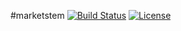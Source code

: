 #marketstem [![Build Status](https://travis-ci.org/jamespedwards42/marketstem.svg?branch=master)](https://travis-ci.org/jamespedwards42/marketstem) [![License](http://img.shields.io/badge/license-Apache--2-blue.svg?style=flat) ](http://www.apache.org/licenses/LICENSE-2.0)
